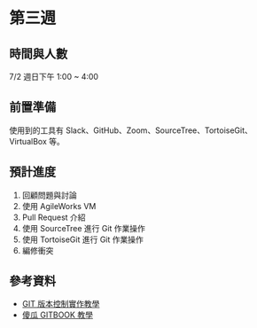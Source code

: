 # 第三週

## 時間與人數

7/2 週日下午 1:00 ~ 4:00

## 前置準備

使用到的工具有 Slack、GitHub、Zoom、SourceTree、TortoiseGit、VirtualBox 等。

## 預計進度

1. 回顧問題與討論
3. 使用 AgileWorks VM
4. Pull Request 介紹
5. 使用 SourceTree 進行 Git 作業操作
6. 使用 TortoiseGit 進行 Git 作業操作
7. 編修衝突

## 參考資料

* [GIT 版本控制實作教學](http://blog.pulipuli.info/2013/02/github-part3-git.html)
* [傻瓜 GITBOOK 教學](https://www.gitbook.com/book/zhuanghongkuan1/demo0115/details)
